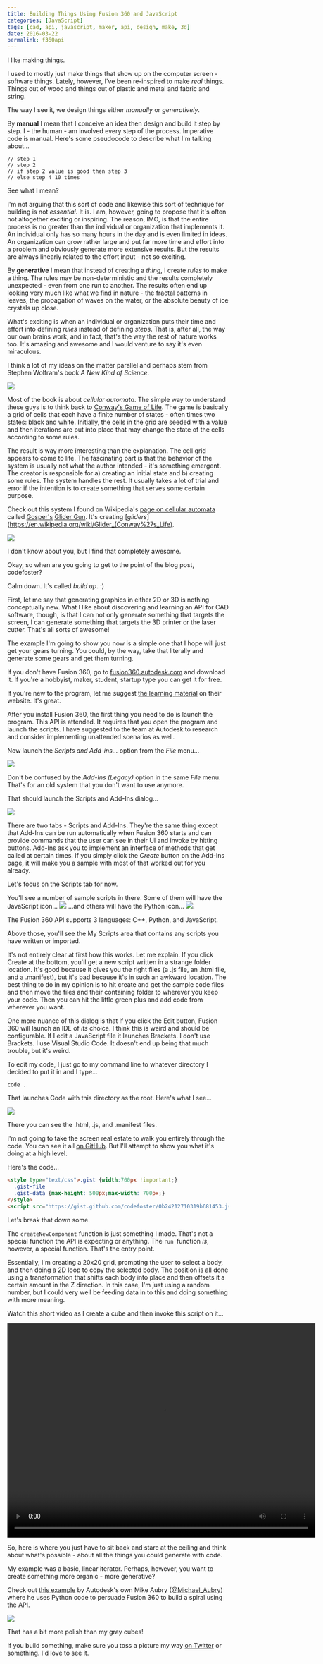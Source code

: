 ```yaml
---
title: Building Things Using Fusion 360 and JavaScript
categories: [JavaScript]
tags: [cad, api, javascript, maker, api, design, make, 3d]
date: 2016-03-22
permalink: f360api 
---
```


I like making things.
<!-- xmore -->

I used to mostly just make things that show up on the computer screen - software things. Lately, however, I&#39;ve been re-inspired to make _real_ things. Things out of wood and things out of plastic and metal and fabric and string.

The way I see it, we design things either _manually_ or _generatively_.

By **manual** I mean that I conceive an idea then design and build it step by step. I - the human - am involved every step of the process. Imperative code is manual. Here&#39;s some pseudocode to describe what I&#39;m talking about...

```
// step 1
// step 2
// if step 2 value is good then step 3
// else step 4 10 times
```

See what I mean?

I&#39;m not arguing that this sort of code and likewise this sort of technique for building is not _essential_. It is. I am, however, going to propose that it&#39;s often not altogether exciting or inspiring. The reason, IMO, is that the entire process is no greater than the individual or organization that implements it. An individual only has so many hours in the day and is even limited in ideas. An organization can grow rather large and put far more time and effort into a problem and obviously generate more extensive results. But the results are always linearly related to the effort input - not so exciting.

By **generative** I mean that instead of creating a _thing_, I create _rules_ to make a thing. The rules may be non-deterministic and the results completely unexpected - even from one run to another. The results often end up looking very much like what we find in nature - the fractal patterns in leaves, the propagation of waves on the water, or the absolute beauty of ice crystals up close.

What&#39;s exciting is when an individual or organization puts their time and effort into defining _rules_ instead of defining _steps_. That is, after all, the way our own brains work, and in fact, that&#39;s the way the rest of nature works too. It&#39;s amazing and awesome and I would venture to say it&#39;s even miraculous.

I think a lot of my ideas on the matter parallel and perhaps stem from Stephen Wolfram&#39;s book _A New Kind of Science_.

![](/files/f360api_01.png)

Most of the book is about _cellular automata_. The simple way to understand these guys is to think back to [Conway&#39;s Game of Life](https://en.wikipedia.org/wiki/Conway%27s_Game_of_Life). The game is basically a grid of cells that each have a finite number of states - often times two states: black and white. Initially, the cells in the grid are seeded with a value and then iterations are put into place that may change the state of the cells according to some rules.

The result is way more interesting than the explanation. The cell grid appears to come to life. The fascinating part is that the behavior of the system is usually not what the author intended - it&#39;s something emergent. The creator is responsible for a) creating an initial state and b) creating some rules. The system handles the rest. It usually takes a lot of trial and error if the intention is to create something that serves some certain purpose.

Check out this system I found on Wikipedia&#39;s [page on cellular automata](https://en.wikipedia.org/wiki/Cellular_automaton) called [Gosper&#39;s](https://en.wikipedia.org/wiki/Bill_Gosper) [Glider Gun](https://en.wikipedia.org/wiki/Gun_(cellular_automaton)). It&#39;s creating [_gliders_](https://en.wikipedia.org/wiki/Glider_(Conway%27s_Life). 

[![](//upload.wikimedia.org/wikipedia/commons/e/e5/Gospers_glider_gun.gif)](/wiki/File:Gospers_glider_gun.gif)

I don&#39;t know about you, but I find that completely awesome.

Okay, so when are you going to get to the point of the blog post, codefoster?

Calm down. It&#39;s called _build up_. :)

First, let me say that generating graphics in either 2D or 3D is nothing conceptually new. What I like about discovering and learning an API for CAD software, though, is that I can not only generate something that targets the screen, I can generate something that targets the 3D printer or the laser cutter. That&#39;s all sorts of awesome!

The example I&#39;m going to show you now is a simple one that I hope will just get your gears turning. You could, by the way, take that literally and generate some gears and get them turning.

If you don&#39;t have Fusion 360, go to [fusion360.autodesk.com](http://fusion360.autodesk.com) and download it. If you&#39;re a hobbyist, maker, student, startup type you can get it for free.

If you&#39;re new to the program, let me suggest [the learning material](http://www.autodesk.com/products/fusion-360/learn-training-tutorials) on their website. It&#39;s great.

After you install Fusion 360, the first thing you need to do is launch the program. This API is attended. It requires that you open the program and launch the scripts. I have suggested to the team at Autodesk to research and consider implementing unattended scenarios as well.

Now launch the _Scripts and Add-ins..._ option from the _File_ menu...

![](/files/f360api_02.png)

Don&#39;t be confused by the _Add-Ins (Legacy)_ option in the same _File_ menu. That&#39;s for an old system that you don&#39;t want to use anymore.

That should launch the Scripts and Add-Ins dialog...

![](/files/f360api_03.png)

There are two tabs - Scripts and Add-Ins. They&#39;re the same thing except that Add-Ins can be run automatically when Fusion 360 starts and can provide commands that the user can see in their UI and invoke by hitting buttons. Add-Ins ask you to implement an interface of methods that get called at certain times. If you simply click the _Create_ button on the Add-Ins page, it will make you a sample with most of that worked out for you already.

Let&#39;s focus on the Scripts tab for now.

You&#39;ll see a number of sample scripts in there. Some of them will have the JavaScript icon... ![](/files/f360api_04.png) ...and others will have the Python icon... ![](/files/f360api_05.png).

The Fusion 360 API supports 3 languages: C++, Python, and JavaScript. 

Above those, you&#39;ll see the My Scripts area that contains any scripts you have written or imported.

It&#39;s not entirely clear at first how this works. Let me explain. If you click Create at the bottom, you&#39;ll get a new script written in a strange folder location. It&#39;s good because it gives you the right files (a .js file, an .html file, and a .manifest), but it&#39;s bad because it&#39;s in such an awkward location. The best thing to do in my opinion is to hit create and get the sample code files and then move the files and their containing folder to wherever you keep your code. Then you can hit the little green plus and add code from wherever you want.

One more nuance of this dialog is that if you click the Edit button, Fusion 360 will launch an IDE of _its_ choice. I think this is weird and should be configurable. If I edit a JavaScript file it launches Brackets. I don&#39;t use Brackets. I use Visual Studio Code. It doesn&#39;t end up being that much trouble, but it&#39;s weird.

To edit my code, I just go to my command line to whatever directory I decided to put it in and I type...

```
code .
```

That launches Code with this directory as the root. Here&#39;s what I see...

![](/files/f360api_06.png)

There you can see the .html, .js, and .manifest files.

I&#39;m not going to take the screen real estate to walk you entirely through the code. You can see it all [on GitHub](http://github.com/codefoster/f360-bumpmap). But I&#39;ll attempt to show you what it&#39;s doing at a high level.

Here&#39;s the code...

``` html
<style type="text/css">.gist {width:700px !important;}
  .gist-file
  .gist-data {max-height: 500px;max-width: 700px;}
</style>
<script src="https://gist.github.com/codefoster/0b24212710319b681453.js"></script>
```

Let&#39;s break that down some.

The `createNewComponent` function is just something I made. That&#39;s not a special function the API is expecting or anything. The `run `function _is_, however, a special function. That&#39;s the entry point.

Essentially, I&#39;m creating a 20x20 grid, prompting the user to select a body, and then doing a 2D loop to copy the selected body. The position is all done using a transformation that shifts each body into place and then offsets it a certain amount in the Z direction. In this case, I&#39;m just using a random number, but I could very well be feeding data in to this and doing something with more meaning.

Watch this short video as I create a cube and then invoke this script on it...

<video autoplay controls src="/files/f360api_07.mp4" style="width:700px;height:486px"> </video>

So, here is where you just have to sit back and stare at the ceiling and think about what&#39;s possible - about all the things you could generate with code.

My example was a basic, linear iterator. Perhaps, however, you want to create something more organic - more generative?

Check out [this example](https://www.youtube.com/watch?v=5wj6zj4-iB0) by Autodesk&#39;s own Mike Aubry ([@Michael_Aubry](https://twitter.com/Michael_Aubry)) where he uses Python code to persuade Fusion 360 to build a spiral using the API.

![](/files/f360api_08.png)

That has a bit more polish than my gray cubes!

If you build something, make sure you toss a picture my way [on Twitter](http://twitter.com/codefoster) or something. I&#39;d love to see it.